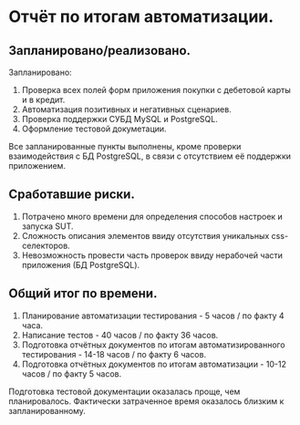 # Отчёт по итогам автоматизации.

## Запланировано/реализовано.

Запланировано:
1. Проверка всех полей форм приложения покупки с дебетовой карты и в кредит.
1. Автоматизация позитивных и негативных сценариев.
1. Проверка поддержки СУБД MySQL и PostgreSQL.
1. Оформление тестовой докуметации.

Все запланированные пункты выполнены, кроме проверки взаимодействия с БД PostgreSQL, в связи с отсутствием её поддержки приложением.

## Cработавшие риски.
1. Потрачено много времени для определения способов настроек и запуска SUT.
1. Сложность описания элементов ввиду отсутствия уникальных css-селекторов.
1. Невозможность провести часть проверок ввиду нерабочей части приложения (БД PostgreSQL).

## Общий итог по времени.
1. Планирование автоматизации тестирования - 5 часов / по факту 4 часа.
1. Написание тестов - 40 часов / по факту 36 часов.
1. Подготовка отчётных документов по итогам автоматизированного тестирования - 14-18 часов / по факту 6 часов.
1. Подготовка отчётных документов по итогам автоматизации - 10-12 часов / по факту 5 часов.

Подготовка тестовой документации оказалась проще, чем планировалось. Фактически затраченное время оказалось близким к запланированному.
